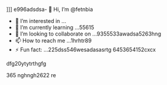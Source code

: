 ]]]
e996adsdsa- 👋 Hi, I’m @fetnbia
- 👀 I’m interested in ...
- 🌱 I’m currently learning ...55615
- 💞️ I’m looking to collaborate on ...9355533awadsa5263hng
- 📫 How to reach me ...1hrhtr89
- ⚡ Fun fact: ...225dss546wesadasasrtg
6453654152cxcx
<!---54asds545sdfsd
fetnbia/fetnbia is a ✨ special ✨ reposisdftory besdfcause its `README.md` 6262(this f543543ilcxggfgfgfxcxce) appears on your GitHub profile.
You can click the Preview link to take a look at yo53ur changes.653asaas
--->dfg20ytytrthgfg
365
nghngh2622
re
